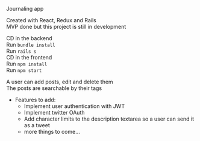 Journaling app

Created with React, Redux and Rails   
MVP done but this project is still in development     

CD in the backend   
Run ```bundle install```   
Run ```rails s```   
CD in the frontend   
Run ```npm install```    
Run ```npm start```   

A user can add posts, edit and delete them    
The posts are searchable by their tags   

* Features to add:
   * Implement user authentication with JWT
   * Implement twitter OAuth
   * Add character limits to the description textarea so a user can send it as a tweet
   * more things to come...


